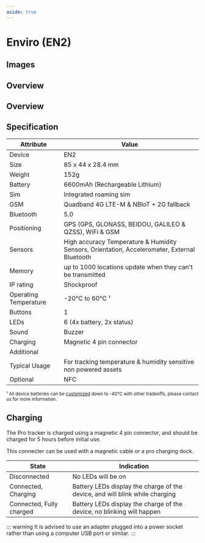 ```yaml
---
aside: true
---
```


<script setup>
import spec from '../../public/device-specs/enviro/v2.yaml?raw'
import loadSpec from '../../utils/loadSpec'

const specs = loadSpec(spec)
</script>

# Enviro (EN2)

<DownloadSpecButton :spec="specs" deviceTitle="Enviro (EN2)" />

## Images

<DeviceSpecImages :spec="specs" />

## Overview

<DeviceSpecOverview v-if="specs" :spec="specs" />

<template v-if="specs && specs.physical">

## Physical

<DeviceSpecSection v-if="specs" :spec="specs" sectionName="physical" />

</template>

<template v-if="specs && specs.integrations">

## Integrations

<DeviceSpecSection v-if="specs" :spec="specs" sectionName="integrations" />

</template>

## Overview

<DeviceSpecOverview :spec="specs" />

<template v-if="specs.product.physical">

## Physical

<DeviceSpecSection :spec="specs" sectionName="physical" />

</template>

<template v-if="specs.product.integrations">

## Integrations

<DeviceSpecSection :spec="specs" sectionName="integrations" />

</template>

<template v-if="specs.product['user interface']">

## User Interface

<DeviceSpecSection :spec="specs" sectionName="user interface" />

</template>

<template v-if="specs.product.connectivity">

## Connectivity

<DeviceSpecSection :spec="specs" sectionName="connectivity" />

</template>

<template v-if="specs.product.positioning">

## Positioning

<DeviceSpecSection :spec="specs" sectionName="positioning" />

</template>

<template v-if="specs.product.sensors">

## Sensors

<DeviceSpecSection :spec="specs" sectionName="sensors" />

</template>

<template v-if="specs.product.battery">

## Battery

<DeviceSpecSection :spec="specs" sectionName="battery" />

</template>

<template v-if="specs.product.charging">

## Charging

<DeviceSpecSection :spec="specs" sectionName="charging" />

</template>

<template v-if="specs.product.components">

## Components

<DeviceSpecSection :spec="specs" sectionName="components" />

</template>

<template v-if="specs && specs.connectivity">

## Connectivity

<DeviceSpecSection v-if="specs" :spec="specs" sectionName="connectivity" />

</template>

<template v-if="specs && specs.positioning">

## Positioning

<DeviceSpecSection v-if="specs" :spec="specs" sectionName="positioning" />

</template>

<template v-if="specs && specs.sensors">

## Sensors

<DeviceSpecSection v-if="specs" :spec="specs" sectionName="sensors" />

</template>

<template v-if="specs && specs.battery">

## Battery

<DeviceSpecSection v-if="specs" :spec="specs" sectionName="battery" />

</template>

<template v-if="specs && specs.charging">

## Charging

<DeviceSpecSection v-if="specs" :spec="specs" sectionName="charging" />

</template>

<template v-if="specs && specs.components">

## Components

<DeviceSpecSection v-if="specs" :spec="specs" sectionName="components" />

</template>

## Specification

| Attribute             | Value                                                                                        |
| --------------------- | -------------------------------------------------------------------------------------------- |
| Device                | EN2                                                                                          |
| Size                  | 85 x 44 x 28.4 mm                                                                            |
| Weight                | 152g                                                                                         |
| Battery               | 6600mAh (Rechargeable Lithium)                                                                |
| Sim                   | Integrated roaming sim                                                                       |
| GSM                   | Quadband 4G LTE-M & NBIoT + 2G fallback                                                               |
| Bluetooth             | 5.0                                                                                          |
| Positioning           | GPS (GPS, GLONASS, BEIDOU, GALILEO & QZSS), WiFi & GSM                                       |
| Sensors               | High accuracy Temperature & Humidity Sensors, Orientation, Accelerometer, External Bluetooth |
| Memory                | up to 1000 locations update when they can't be transmitted                                   |
| IP rating             | Shockproof                                                                                   |
| Operating Temperature | -20°C to 60°C ¹                                                                              |
| Buttons               | 1                                                                                            |
| LEDs                  | 6 (4x battery, 2x status)                                                                    |
| Sound                 | Buzzer                                                                                       |
| Charging              | Magnetic 4 pin connector                                                                     |
| Additional            |                                                                                              |
| Typical Usage         | For tracking temperature & humidity sensitive non powered assets                                                                                         |
| Optional              | NFC                                                                                          |

<small>¹ All device batteries can be [customized](/devices/custom) down to -40°C with other tradeoffs, please contact us for more information.</small>

## Charging

The Pro tracker is charged using a magnetic 4 pin connector, and should be charged for 5 hours before initial use.

This connecter can be used with a magnetic cable or a pro charging dock.

<!-- TODO side by side picture of 2 charging methods -->

| State                    | Indication                                                                   |
| ------------------------ | ---------------------------------------------------------------------------- |
| Disconnected             | No LEDs will be on                                                           |
| Connected, Charging      | Battery LEDs display the charge of the device, and will blink while charging |
| Connected, Fully charged | Battery LEDs display the charge of the device, no blinking will happen       |

::: warning
It is advised to use an adapter plugged into a power socket rather than using a computer USB port or similar.
:::
